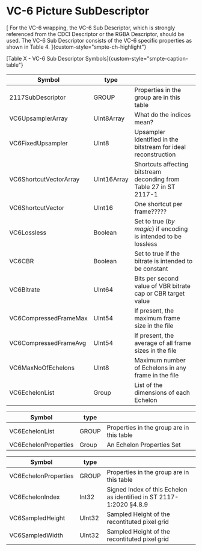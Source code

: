 # VC-6 Picture SubDescriptor

[
For the VC-6 wrapping, the VC-6 Sub Descriptor, which is strongly referenced from the CDCI Descriptor or the RGBA Descriptor, should be used.
The VC-6 Sub Descriptor consists of the VC-6 specific properties as shown in Table 4.
]{custom-style="smpte-ch-highlight"}

[Table X - VC-6 Sub Descriptor Symbols]{custom-style="smpte-caption-table"}

| Symbol                 | type        |                                                                    |
| -----------------------|-------------|--------------------------------------------------------------------|
| 2117SubDescriptor      | GROUP       | Properties in the group are in this table                          |
| VC6UpsamplerArray      | UInt8Array  | What do the indices mean?                                          |
| VC6FixedUpsampler      | UInt8       | Upsampler Identified in the bitstream for ideal reconstruction     |
| VC6ShortcutVectorArray | UInt16Array | Shortcuts affecting bitstream deconding from Table 27 in ST 2117-1 |
| VC6ShortcutVector      | UInt16      | One shortcut per frame?????                                        |
| VC6Lossless            | Boolean     | Set to true (_by magic_) if encoding is intended to be lossless    |
| VC6CBR                 | Boolean     | Set to true if the bitrate is intended to be constant              |
| VC6Bitrate             | UInt64      | Bits per second value of VBR bitrate cap or CBR target value       |
| VC6CompressedFrameMax  | UInt54      | If present, the maximum frame size in the file                     |
| VC6CompressedFrameAvg  | UInt54      | If present, the average of all frame sizes in the file             |
| VC6MaxNoOfEchelons     | UInt8       | Maximum number of Echelons in any frame in the file                |
| VC6EchelonList         | Group       | List of the dimensions of each Echelon                             |

| Symbol                 | type        |                                                                    |
| -----------------------|-------------|--------------------------------------------------------------------|
| VC6EchelonList         | GROUP       | Properties in the group are in this table                          |
| VC6EchelonProperties   | Group       | An Echelon Properties Set                                          |

| Symbol                 | type        |                                                                    |
| -----------------------|-------------|--------------------------------------------------------------------|
| VC6EchelonProperties   | GROUP       | Properties in the group are in this table                          |
| VC6EchelonIndex        | Int32       | Signed Index of this Echelon as identified in ST 2117-1:2020 §4.8.9|
| VC6SampledHeight       | UInt32      | Sampled Height of the recontituted pixel grid                      |
| VC6SampledWidth        | UInt32      | Sampled Height of the recontituted pixel grid                      |
